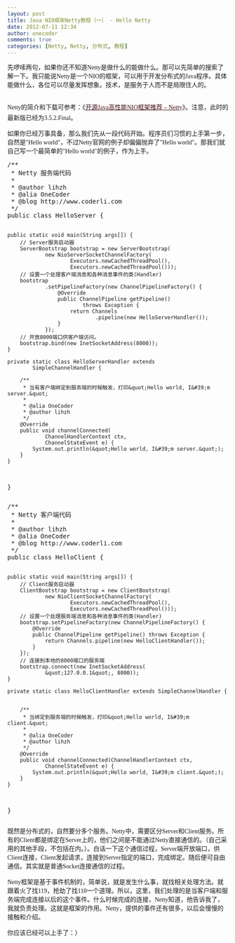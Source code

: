 ```yaml
---
layout: post
title: Java NIO框架Netty教程（一） - Hello Netty
date: 2012-07-11 12:34
author: onecoder
comments: true
categories: [Netty, Netty, 分布式, 教程]
---
```

<span style="font-family: Tahoma; font-size: 14px; ">先啰嗦两句，如果你还不知道Netty是做什么的能做什么。那可以先简单的搜索了解一下。我只能说Netty是一个NIO的框架，可以用于开发分布式的Java程序。具体能做什么，各位可以尽量发挥想象。技术，是服务于人而不是局限住人的。</span>
<div style="font-family: Tahoma; font-size: 14px; ">
	&nbsp;</div>
<div style="font-family: Tahoma; font-size: 14px; ">
	Netty的简介和下载可参考：《<a class="title" href="http://www.coderli.com/archives/opensource-netty-intro/" rel="bookmark" style="cursor: pointer; background-color: rgb(255, 255, 255); line-height: 25px; text-align: left; margin-top: 0px; margin-right: 0px; margin-bottom: 0px; margin-left: 0px; padding-top: 0px; padding-right: 0px; padding-bottom: 0px; padding-left: 0px; color: rgb(69, 10, 17); ">开源Java高性能NIO框架推荐 &ndash; Netty</a>》。注意，此时的最新版已经为3.5.2.Final。</div>
<div style="font-family: Tahoma; font-size: 14px; ">
	&nbsp;</div>
<div style="font-family: Tahoma; font-size: 14px; ">
	如果你已经万事具备，那么我们先从一段代码开始。程序员们习惯的上手第一步，自然是&quot;Hello world&quot;，不过Netty官网的例子却偏偏抛弃了&quot;Hello world&quot;。那我们就自己写一个最简单的&quot;Hello world&quot;的例子，作为上手。<br />
	<pre class="brush:java;title:'HelloServer.java';first-line:1;pad-line-numbers:true;highlight:null;collapse:false;">
/**
 * Netty 服务端代码
 * 
 * @author lihzh
 * @alia OneCoder
 * @blog http://www.coderli.com
 */
public class HelloServer {

	public static void main(String args[]) {
		// Server服务启动器
		ServerBootstrap bootstrap = new ServerBootstrap(
				new NioServerSocketChannelFactory(
						Executors.newCachedThreadPool(),
						Executors.newCachedThreadPool()));
		// 设置一个处理客户端消息和各种消息事件的类(Handler)
		bootstrap
				.setPipelineFactory(new ChannelPipelineFactory() {
					@Override
					public ChannelPipeline getPipeline()
							throws Exception {
						return Channels
								.pipeline(new HelloServerHandler());
					}
				});
		// 开放8000端口供客户端访问。
		bootstrap.bind(new InetSocketAddress(8000));
	}

	private static class HelloServerHandler extends
			SimpleChannelHandler {

		/**
		 * 当有客户端绑定到服务端的时候触发，打印&quot;Hello world, I&#39;m server.&quot;
		 * 
		 * @alia OneCoder
		 * @author lihzh
		 */
		@Override
		public void channelConnected(
				ChannelHandlerContext ctx,
				ChannelStateEvent e) {
			System.out.println(&quot;Hello world, I&#39;m server.&quot;);
		}
	}
}
</pre>
</div>
<pre class="brush:java;title:'HelloClient.java';first-line:1;pad-line-numbers:true;highlight:null;collapse:false;">
/**
 * Netty 客户端代码
 * 
 * @author lihzh
 * @alia OneCoder
 * @blog http://www.coderli.com
 */
public class HelloClient {

	public static void main(String args[]) {
		// Client服务启动器
		ClientBootstrap bootstrap = new ClientBootstrap(
				new NioClientSocketChannelFactory(
						Executors.newCachedThreadPool(),
						Executors.newCachedThreadPool()));
		// 设置一个处理服务端消息和各种消息事件的类(Handler)
		bootstrap.setPipelineFactory(new ChannelPipelineFactory() {
			@Override
			public ChannelPipeline getPipeline() throws Exception {
				return Channels.pipeline(new HelloClientHandler());
			}
		});
		// 连接到本地的8000端口的服务端
		bootstrap.connect(new InetSocketAddress(
				&quot;127.0.0.1&quot;, 8000));
	}

	private static class HelloClientHandler extends SimpleChannelHandler {


		/**
		 * 当绑定到服务端的时候触发，打印&quot;Hello world, I&#39;m client.&quot;
		 * 
		 * @alia OneCoder
		 * @author lihzh
		 */
		@Override
		public void channelConnected(ChannelHandlerContext ctx,
				ChannelStateEvent e) {
			System.out.println(&quot;Hello world, I&#39;m client.&quot;);
		}
	}
}
</pre>
<div style="font-family: Tahoma; font-size: 14px; ">
	既然是分布式的，自然要分多个服务。Netty中，需要区分Server和Client服务。所有的Client都是绑定在Server上的，他们之间是不能通过Netty直接通信的。（自己采用的其他手段，不包括在内。）。白话一下这个通信过程，Server端开放端口，供Client连接，Client发起请求，连接到Server指定的端口，完成绑定。随后便可自由通信。其实就是普通Socket连接通信的过程。</div>
<div style="font-family: Tahoma; font-size: 14px; ">
	&nbsp;</div>
<div style="font-family: Tahoma; font-size: 14px; ">
	Netty框架是基于事件机制的，简单说，就是发生什么事，就找相关处理方法。就跟着火了找119，抢劫了找110一个道理。所以，这里，我们处理的是当客户端和服务端完成连接以后的这个事件。什么时候完成的连接，Netty知道，他告诉我了，我就负责处理。这就是框架的作用。Netty，提供的事件还有很多，以后会慢慢的接触和介绍。</div>
<div style="font-family: Tahoma; font-size: 14px; ">
	&nbsp;</div>
<div style="font-family: Tahoma; font-size: 14px; ">
	你应该已经可以上手了：）</div>

